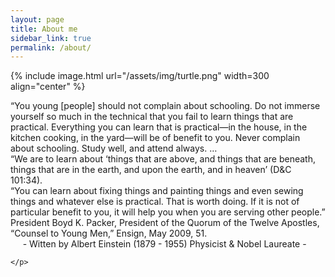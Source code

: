 ```yaml
---
layout: page
title: About me
sidebar_link: true
permalink: /about/
---
```


<p class="message">
</p>

{% include image.html url="/assets/img/turtle.png" width=300 align="center" %}

<div class="home">
	<p>
“You young [people] should not complain about schooling. Do not immerse yourself so much in the technical that you fail to learn things that are practical. Everything you can learn that is practical—in the house, in the kitchen cooking, in the yard—will be of benefit to you. Never complain about schooling. Study well, and attend always. …
	<br>
“We are to learn about ‘things that are above, and things that are beneath, things that are in the earth, and upon the earth, and in heaven’ (D&C 101:34).
	<br>
“You can learn about fixing things and painting things and even sewing things and whatever else is practical. That is worth doing. If it is not of particular benefit to you, it will help you when you are serving other people.”
	<br>
President Boyd K. Packer, President of the Quorum of the Twelve Apostles, “Counsel to Young Men,” Ensign, May 2009, 51.
	<br>
	&nbsp;&nbsp;&nbsp;&nbsp;&nbsp;- Witten by Albert Einstein (1879 - 1955) Physicist & Nobel Laureate -

	</p>
</div>



